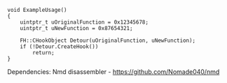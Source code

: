 ```
void ExampleUsage()
{
    uintptr_t uOriginalFunction = 0x12345678;
    uintptr_t uNewFunction = 0x87654321;

    FH::CHookObject Detour(uOriginalFunction, uNewFunction);
    if (!Detour.CreateHook())
        return;
}
```

Dependencies: Nmd disassembler - https://github.com/Nomade040/nmd
